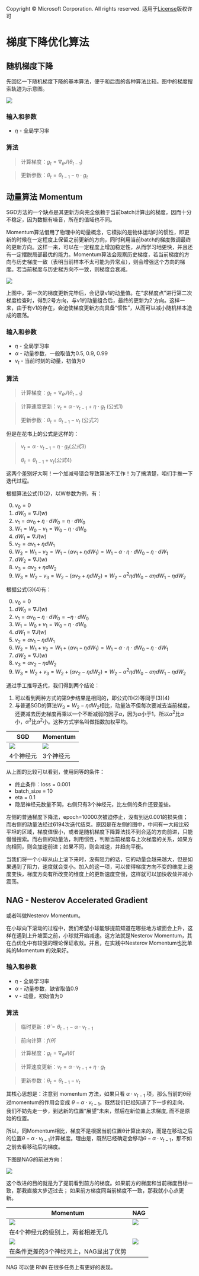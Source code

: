 Copyright © Microsoft Corporation. All rights reserved.
  适用于[License](https://github.com/Microsoft/ai-edu/blob/master/LICENSE.md)版权许可

# 梯度下降优化算法

## 随机梯度下降

先回忆一下随机梯度下降的基本算法，便于和后面的各种算法比较。图中的梯度搜索轨迹为示意图。

<img src=".\Images\15\sgd_algorithm.png">

### 输入和参数

- $\eta$ - 全局学习率

### 算法

> 计算梯度：$g_t = \nabla_\theta J(\theta_{t-1})$

> 更新参数：$\theta_t = \theta_{t-1}  - \eta \cdot g_t$


## 动量算法 Momentum

SGD方法的一个缺点是其更新方向完全依赖于当前batch计算出的梯度，因而十分不稳定，因为数据有噪音，所在的值域也不同。

Momentum算法借用了物理中的动量概念，它模拟的是物体运动时的惯性，即更新的时候在一定程度上保留之前更新的方向，同时利用当前batch的梯度微调最终的更新方向。这样一来，可以在一定程度上增加稳定性，从而学习地更快，并且还有一定摆脱局部最优的能力。Momentum算法会观察历史梯度，若当前梯度的方向与历史梯度一致（表明当前样本不太可能为异常点），则会增强这个方向的梯度。若当前梯度与历史梯方向不一致，则梯度会衰减。

<img src=".\Images\15\momentum_algorithm.png">

上图中，第一次的梯度更新完毕后，会记录v1的动量值。在“求梯度点”进行第二次梯度检查时，得到2号方向，与v1的动量组合后，最终的更新为2'方向。这样一来，由于有v1的存在，会迫使梯度更新方向具备“惯性”，从而可以减小随机样本造成的震荡。

### 输入和参数

- $\eta$ - 全局学习率
- $\alpha$ - 动量参数，一般取值为0.5, 0.9, 0.99
- $v_t$ - 当前时刻的动量，初值为0
  
### 算法

> 计算梯度：$g_t = \nabla_\theta J(\theta_{t-1})$

> 计算速度更新：$v_t = \alpha \cdot v_{t-1} + \eta \cdot g_t$ (公式1)
> 
> 更新参数：$\theta_t = \theta_{t-1}  - v_t$ (公式2)

但是在花书上的公式是这样的：

> $v_t = \alpha \cdot v_{t-1} - \eta \cdot g_t (公式3)$
> 
> $\theta_{t} = \theta_{t-1} + v_t (公式4)$

这两个差别好大啊！一个加减号错会导致算法不工作！为了搞清楚，咱们手推一下迭代过程。

根据算法公式(1)(2)，以W参数为例，有：

0. $v_0 = 0$
1. $dW_0 = \nabla J(w)$
2. $v_1 = \alpha v_0 + \eta \cdot dW_0 = \eta \cdot dW_0$
3. $W_1 = W_0 - v_1=W_0 - \eta \cdot dW_0$
4. $dW_1 = \nabla J(w)$
5. $v_2 = \alpha v_1 + \eta dW_1$
6. $W_2 = W_1 - v_2 = W_1 - (\alpha v_1 +\eta dW_1) = W_1 - \alpha \cdot \eta \cdot dW_0 - \eta \cdot dW_1$
7. $dW_2 = \nabla J(w)$
8. $v_3=\alpha v_2 + \eta dW_2$
9. $W_3 = W_2 - v_3=W_2-(\alpha v_2 + \eta dW_2) = W_2 - \alpha^2 \eta dW_0 - \alpha \eta dW_1 - \eta dW_2$


根据公式(3)(4)有：

0. $v_0 = 0$
1. $dW_0 = \nabla J(w)$
2. $v_1 = \alpha v_0 - \eta \cdot dW_0 = -\eta \cdot dW_0$
3. $W_1 = W_0 + v_1=W_0 - \eta \cdot dW_0$
4. $dW_1 = \nabla J(w)$
5. $v_2 = \alpha v_1 - \eta dW_1$
6. $W_2 = W_1 + v_2 = W_1 + (\alpha v_1 - \eta dW_1) = W_1 - \alpha \cdot \eta \cdot dW_0 - \eta \cdot dW_1$
7. $dW_2 = \nabla J(w)$
8. $v_3=\alpha v_2 - \eta dW_2$
9. $W_3 = W_2 + v_3=W_2 + (\alpha v_2 - \eta dW_2) = W_2 - \alpha^2 \eta dW_0 - \alpha \eta dW_1-\eta dW_2$

通过手工推导迭代，我们得到两个结论：

1. 可以看到两种方式的第9步结果是相同的，即公式(1)(2)等同于(3)(4)
2. 与普通SGD的算法$W_3 = W_2 - \eta dW_2$相比，动量法不但每次要减去当前梯度，还要减去历史梯度再乘以一个不断减弱的因子$\alpha$，因为$\alpha$小于1，所以$\alpha^2$比$\alpha$小，$\alpha^3$比$\alpha^2$小。这种方式学名叫做指数加权平均。



|SGD|Momentum|
|---|---|
|<img src=".\Images\15\sgd_loss_8.png">|<img src=".\Images\15\momentum_loss_8_3.png">|
|4个神经元|3个神经元|

从上图的比较可以看到，使用同等的条件：
- 终止条件：loss = 0.001
- batch_size = 10
- eta = 0.1
- 隐层神经元数量不同，右侧只有3个神经元，比左侧的条件还要差些。

左侧的普通梯度下降法，epoch=10000次被迫停止，没有到达0.001的损失值；而右侧的动量法经过6194次迭代结束。原因是在左侧的图中，中间有一大段比较平坦的区域，梯度值很小，或者是随机梯度下降算法找不到合适的方向前进，只能慢慢搜索。而右侧的动量法，利用惯性，判断当前梯度与上次梯度的关系，如果方向相同，则会加速前进；如果不同，则会减速，并趋向平衡。

当我们将一个小球从山上滚下来时，没有阻力的话，它的动量会越来越大，但是如果遇到了阻力，速度就会变小。加入的这一项，可以使得梯度方向不变的维度上速度变快，梯度方向有所改变的维度上的更新速度变慢，这样就可以加快收敛并减小震荡。

## NAG - Nesterov Accelerated Gradient

或者叫做Nesterov Momentum。

在小球向下滚动的过程中，我们希望小球能够提前知道在哪些地方坡面会上升，这样在遇到上升坡面之前，小球就开始减速。这方法就是Nesterov Momentum，其在凸优化中有较强的理论保证收敛。并且，在实践中Nesterov Momentum也比单纯的Momentum 的效果好。

### 输入和参数

- $\eta$ - 全局学习率
- $\alpha$ - 动量参数，缺省取值0.9
- v - 动量，初始值为0
  
### 算法

> 临时更新：$\hat \theta = \theta_{t-1} - \alpha \cdot v_{t-1}$

> 前向计算：$f(\hat \theta)$

> 计算梯度：$g_t = \nabla_{\hat\theta} J(\hat \theta)$

> 计算速度更新：$v_t = \alpha \cdot v_{t-1} + \eta \cdot g_t$

> 更新参数：$\theta_t = \theta_{t-1}  - v_t$

其核心思想是：注意到 momentum 方法，如果只看 $\alpha \cdot v_{t-1}$ 项，那么当前的θ经过momentum的作用会变成 $\theta - \alpha \cdot v_{t-1}$。既然我们已经知道了下一步的走向，我们不妨先走一步，到达新的位置”展望”未来，然后在新位置上求梯度, 而不是原始的位置。

所以，同Momentum相比，梯度不是根据当前位置θ计算出来的，而是在移动之后的位置$\theta - \alpha \cdot v_{t-1}$计算梯度。理由是，既然已经确定会移动$\theta - \alpha \cdot v_{t-1}$，那不如之前去看移动后的梯度。

下图是NAG的前进方向：

<img src=".\Images\15\nag_algorithm.png">

这个改进的目的就是为了提前看到前方的梯度。如果前方的梯度和当前梯度目标一致，那我直接大步迈过去； 如果前方梯度同当前梯度不一致，那我就小心点更新。

|Momentum|NAG|
|---|---|
|<img src=".\Images\15\momentum_loss_8_4.png">|<img src=".\Images\15\nag_loss_8_4.png">|
|在4个神经元的级别上，两者相差无几|
|<img src=".\Images\15\momentum_loss_8_3.png">|<img src=".\Images\15\nag_loss_8_3.png">|
|在条件更差的3个神经元上，NAG显出了优势||

NAG 可以使 RNN 在很多任务上有更好的表现。


